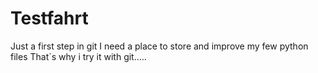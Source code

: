 # Testfahrt
Just a first step in git
I need a place to store and improve my few python files
That´s why i try it with git.....
